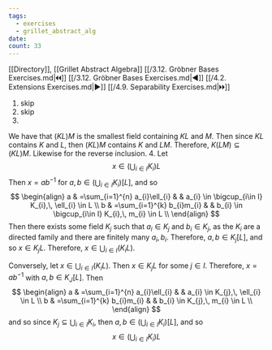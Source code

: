 ```yaml
---
tags:
  - exercises
  - grillet_abstract_alg
date:
count: 33
---
```

[[Directory]], [[Grillet Abstract Algebra]]
[[/3.12. Gröbner Bases Exercises.md|🞀🞀]] [[/3.12. Gröbner Bases Exercises.md|◀]] [[/4.2. Extensions Exercises.md|▶]] [[/4.9. Separability Exercises.md|🞂🞂]]
1. skip
2. skip
3. 
We have that $(KL)M$ is the smallest field containing $KL$ and $M$. Then since $KL$ contains $K$ and $L$, then $(KL)M$ contains $K$ and $LM$. Therefore, ${} K(LM) \subseteq (KL)M {}$. Likewise for the reverse inclusion. 
4. 
Let 
$$
x \in  \left( \bigcup_{i\in I} K_{i} \right)L
$$
Then ${} x=ab^{-1} {}$ for ${} a,\, b \in \left( \bigcup_{i\in I} K_{i} \right)[L] {}$, and so
$$
\begin{align}
a & =\sum_{i=1}^{n} a_{i}\ell_{i} &  & a_{i} \in \bigcup_{i\in I} K_{i},\, \ell_{i} \in L \\
b & =\sum_{i=1}^{k} b_{i}m_{i} &  & b_{i} \in \bigcup_{i\in I} K_{i},\, m_{i} \in L \\
\end{align}
$$
Then there exists some field ${} K_{j} {}$ such that ${} a_{i} \in K_{j} {}$ and ${} b_{i} \in K_{j} {}$, as the ${} K_{i} {}$ are a directed family and there are finitely many ${} a_{i},\, b_{i} {}$. Therefore, ${} a,\, b \in K_{j}[L] {}$, and so ${} x \in K_{j}L {}$. Therefore, ${} x \in \bigcup_{i\in I} (K_{i}L) {}$. 

Conversely, let ${} x \in \bigcup_{i\in I} (K_{i}L) {}$. Then ${} x \in K_{j}L {}$ for some ${} j \in I {}$. Therefore, ${} x=ab^{-1} {}$ with ${} a,\, b \in K_{J}[L] {}$. Then
$$
\begin{align}
a & =\sum_{i=1}^{n} a_{i}\ell_{i} &  & a_{i} \in K_{j},\, \ell_{i} \in L \\
b & =\sum_{i=1}^{k} b_{i}m_{i} &  & b_{i} \in K_{j},\, m_{i} \in L \\
\end{align}
$$
and so since ${} K_{j} \subseteq \bigcup_{i\in I} K_{i} {}$, then ${} a,\, b \in \left( \bigcup_{i\in I} K_{i} \right)[L] {}$, and so
$$
x \in \left( \bigcup_{i\in I} K_{i} \right)L
$$
